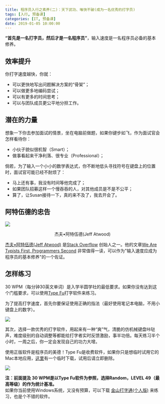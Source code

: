 ```yaml
---
title: 程序员入行之素养(二)：天下武功、唯快不破(成为一名优秀的打字员)
tags: [入行, 预备课]
categories: [IT, 预备课]
date: 2019-01-05 10:00:00
---
```


**“首先是一名打字员，然后才是一名程序员”**，输入速度是一名程序员必备的基本修养。

## 效率提升

你打字速度越快，你就：

* 可以更快地写出问题解决方案的“骨架”；
* 可以做更多地编码尝试；
* 可以有更多的时间思考；
* 可以与团队成员更公平地分担工作。

## 潜在的力量

想象一下你去参加面试的情景，坐在电脑前做题，如果你键步如飞，作为面试官会怎样看待你：

* 小伙子貌似很机智（Smart）；
* 做事看起来干净利落、很专业（Professional）；

倘若，为了输入一个小小的数学表达式，你不断地低头寻找符号在键盘上的位置时，面试官可能已经不耐烦了：

* 马上还有事，我没有时间等他完成了；
* 如果团队招募这样一个慢吞吞的人，对其他成员是不是不公平；
* 算了，让Susan接待一下，真的来不及了，我去开会了。

## 阿特伍德的忠告

![](https://img-camp.banyuan.club/prep/jeff-atwood.jpg?x-oss-process=image/resize,w_200/sharpen,100)
<center>杰夫•阿特伍德(Jeff Atwood) </center>

[杰夫•阿特伍德(Jeff Atwood)](https://en.wikipedia.org/wiki/Jeff_Atwood) 是[Stack Overflow](https://stackoverflow.com) 创始人之一。他的文章[We Are Typists First, Programmers Second](https://blog.codinghorror.com/we-are-typists-first-programmers-second/) 非常值得一读，可以作为"输入速度应成为程序员的基本修养"的一个佐证。

## 怎样练习

30 WPM（每分钟30英文单词）是入学半圆学社的最低要求。如果你没有达到这个门槛要求，可以使用[Type Fu](https://type-fu.com)打字软件来练习。

为了提高打字速度，首先你要保证使用正确的指法（最好使用笔记本电脑，不用小键盘上的数字）。

![](https://img-camp.banyuan.club/prep/finger-layout.jpg?x-oss-process=image/resize,w_512/sharpen,100)

其次，选择一款优秀的打字软件，用起来有一种“爽”气，清脆的仿机械键盘咔哒声，难度级别的自动调整等都能给打字者实时反馈激励，事半功倍。每天练习半个小时，一周之后，你一定会发现自己的功力大增。

使用正版软件是程序员的美德！Type Fu是收费软件，如果你只是想临时试用它的Mac本地应用，[这里](https://img-camp.banyuan.club/wiki/TypeFu.zip)有一个临时下载，试用后请立即删除。

![](https://img-camp.banyuan.club/wiki/typefu-screenshot@2x.png?x-oss-process=image/resize,w_600/sharpen,100)

**注：前面提及 30 WPM是以Type Fu软件为参照，选择Random，LEVEL 49（最高等级）的作为统计基准。**  
如果你当前使用Windows系统，又没有预算，可以下载 [金山打字通(个人版)](https://www.51dzt.com/) 来练习，也是个不错的软件。
